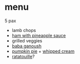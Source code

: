 # menu

5 pax

* lamb chops
* [ham with pineapple sauce](../in-progress/pineapple-sauce-for-ham.md)
* grilled veggies
* [baba ganoush](../recipes/baba-ganoush.md)
* [pumpkin pie](../recipes/confectionery/pumpkin-pie.md) + [whipped cream](../recipes/confectionery/chantilly-cream.md)
* [ratatouille](../in-progress/ratatouille-movie-version.md)?
